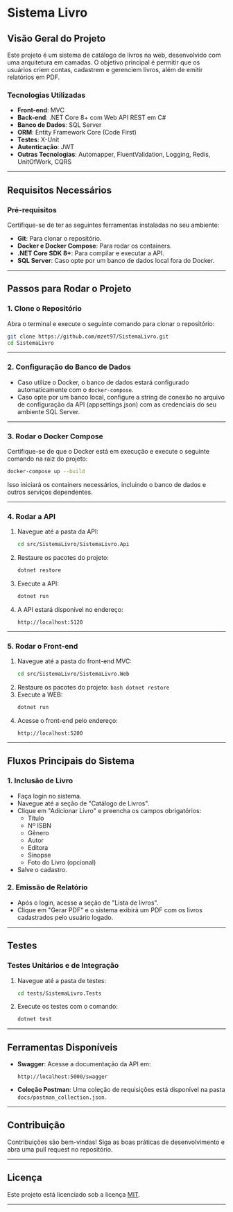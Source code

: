 # Sistema Livro

## Visão Geral do Projeto
Este projeto é um sistema de catálogo de livros na web, desenvolvido com uma arquitetura em camadas. O objetivo principal é permitir que os usuários criem contas, cadastrem e gerenciem livros, além de emitir relatórios em PDF.

### Tecnologias Utilizadas
- **Front-end**: MVC
- **Back-end**: .NET Core 8+ com Web API REST em C#
- **Banco de Dados**: SQL Server
- **ORM**: Entity Framework Core (Code First)
- **Testes**: X-Unit
- **Autenticação**: JWT
- **Outras Tecnologias**: Automapper, FluentValidation, Logging, Redis, UnitOfWork, CQRS

---

## Requisitos Necessários
### Pré-requisitos
Certifique-se de ter as seguintes ferramentas instaladas no seu ambiente:
- **Git**: Para clonar o repositório.
- **Docker e Docker Compose**: Para rodar os containers.
- **.NET Core SDK 8+**: Para compilar e executar a API.
- **SQL Server**: Caso opte por um banco de dados local fora do Docker.

---

## Passos para Rodar o Projeto

### 1. Clone o Repositório
Abra o terminal e execute o seguinte comando para clonar o repositório:
```bash
git clone https://github.com/mzet97/SistemaLivro.git
cd SistemaLivro
```

-----

### 2\. Configuração do Banco de Dados

  - Caso utilize o Docker, o banco de dados estará configurado automaticamente com o `docker-compose`.
  - Caso opte por um banco local, configure a string de conexão no arquivo de configuração da API (appsettings.json) com as credenciais do seu ambiente SQL Server.

-----

### 3\. Rodar o Docker Compose

Certifique-se de que o Docker está em execução e execute o seguinte comando na raiz do projeto:

```bash
docker-compose up --build
```

Isso iniciará os containers necessários, incluindo o banco de dados e outros serviços dependentes.

-----

### 4\. Rodar a API

1.  Navegue até a pasta da API:
    ```bash
    cd src/SistemaLivro/SistemaLivro.Api
    ```
2.  Restaure os pacotes do projeto:
    ```bash 
    dotnet restore
    ```
3.  Execute a API:
    ```bash
    dotnet run
    ```
4.  A API estará disponível no endereço:
    ```
    http://localhost:5120
    ```

-----

### 5\. Rodar o Front-end

1.  Navegue até a pasta do front-end MVC:
    ```bash
    cd src/SistemaLivro/SistemaLivro.Web
    ```
2.   Restaure os pacotes do projeto:
    ```bash
    dotnet restore
    ```
3.  Execute a WEB:
    ```bash
    dotnet run
    ```
4.  Acesse o front-end pelo endereço:
    ```
    http://localhost:5200
    ```

-----

## Fluxos Principais do Sistema

### 1\. Inclusão de Livro

  - Faça login no sistema.
  - Navegue até a seção de "Catálogo de Livros".
  - Clique em "Adicionar Livro" e preencha os campos obrigatórios:
      - Título
      - Nº ISBN
      - Gênero
      - Autor
      - Editora
      - Sinopse
      - Foto do Livro (opcional)
  - Salve o cadastro.

### 2\. Emissão de Relatório

  - Após o login, acesse a seção de "Lista de livros".
  - Clique em "Gerar PDF" e o sistema exibirá um PDF com os livros cadastrados pelo usuário logado.

-----

## Testes

### Testes Unitários e de Integração

1.  Navegue até a pasta de testes:
    ```bash
    cd tests/SistemaLivro.Tests
    ```
2.  Execute os testes com o comando:
    ```bash
    dotnet test
    ```

-----

## Ferramentas Disponíveis

  - **Swagger**: Acesse a documentação da API em:
    ```
    http://localhost:5000/swagger
    ```
  - **Coleção Postman**: Uma coleção de requisições está disponível na pasta `docs/postman_collection.json`.

-----

## Contribuição

Contribuições são bem-vindas\! Siga as boas práticas de desenvolvimento e abra uma pull request no repositório.

-----

## Licença

Este projeto está licenciado sob a licença [MIT](https://www.google.com/search?q=LICENSE).

-----
